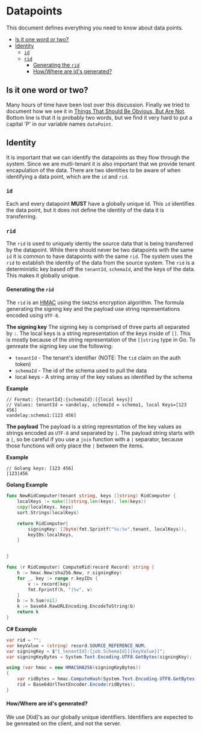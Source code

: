 # Datapoints <!-- omit in toc --> 
This document defines everything you need to know about data points.  

- [Is it one word or two?](#is-it-one-word-or-two)
- [Identity](#identity)
  - [`id`](#id)
  - [`rid`](#rid)
    - [Generating the `rid`](#generating-the-rid)
    - [How/Where are id's generated?](#howwhere-are-ids-generated)

Is it one word or two?
------------------------
Many hours of time have been lost over this discussion.  Finally we tried to document how we see it in [Things That Should Be Obvious, But Are Not](https://github.com/naveegoinc/developers/blob/master/docs/obvious_but_not.md).  Bottom line is that it is probably two words, but we find it very hard to put a capital 'P' in our variable names `dataPoint`. 

Identity
-------------------------
It is important that we can identify the datapoints as they flow through the system.  Since we are mutli-tenant it is also important that we provide tenant encapulation of the data.  There are two identities to be aware of when identifying a data point, which are the `id` and `rid`.

### `id`
Each and every datapoint **MUST** have a globally unique id.  This `id` identifies the data point, but it does not define the identity of the data it is transferring.  

### `rid`
The `rid` is used to uniquely identiy the source data that is being transferred by the datapoint.  While there should never be two datapoints with the same `id` it is common to have datapoints with the same `rid`.  The system uses the `rid` to establish the identity of the data from the source system.  The `rid` is a deterministic key based off the `tenantId`, `schemaId`, and the keys of the data.  This makes it globally unique.

#### Generating the `rid`
The `rid` is an [HMAC](https://en.wikipedia.org/wiki/HMAC) using the `SHA256` encryption algorithm. The formula generating the signing key and the payload use string representations encoded using `UTF-8`.

**The signing key**
The signing key is comprised of three parts all separated by `:`.  The local keys is a string representation of the keys inside of `[]`.  This is mostly because of the string representation of the `[]string` type in Go. To genreate the signing key use the following:

  - `tenantId` - The tenant's identifier (NOTE: The `tid` claim on the auth token)
  - `schemaId` - The id of the schema used to pull the data
  - local keys - A string array of the key values as identified by the schema
  
**Example**
```
// Format: {tenantId}:{schemaId}:[{local keys}]
// Values: tenantId = vandelay, schemaId = schema1, local Keys=[123 456]
vandelay:schema1:[123 456]
```

**The payload**
The payload is a string represntation of the key values as strings encoded as `UTF-8` and separated by `|`.  The payload string starts with a `|`, so be careful if you use a `join` function with a `|` separator, because those functions will only place the `|` between the items.

**Example**
```
// Golang keys: [123 456]
|123|456
```

**Golang Example**
```go
func NewRidComputer(tenant string, keys []string) RidComputer {
	localKeys := make([]string,len(keys), len(keys))
	copy(localKeys, keys)
	sort.Strings(localKeys)

	return RidComputer{
		signingKey: []byte(fmt.Sprintf("%s:%v",tenant, localKeys)),
		keyIDs:localKeys,
	}


}

func (r RidComputer) ComputeRid(record Record) string {
	h := hmac.New(sha256.New, r.signingKey)
	for _, key := range r.keyIDs {
		v := record[key]
		fmt.Fprintf(h, "|%v", v)
	}
	b := h.Sum(nil)
	k := base64.RawURLEncoding.EncodeToString(b)
	return k
}
```

**C# Example**
```csharp
var rid = "";
var keyValue = (string) record.SOURCE_REFERENCE_NUM;
var signingKey = $"{_tenantId}:{job.SchemaId}[{keyValue}]";
var signingKeyBytes = System.Text.Encoding.UTF8.GetBytes(signingKey);

using (var hmac = new HMACSHA256(signingKeyBytes))
{
    var ridBytes = hmac.ComputeHash(System.Text.Encoding.UTF8.GetBytes($"|{keyValue}"));
    rid = Base64UrlTextEncoder.Encode(ridBytes);
}

```

#### How/Where are id's generated?
We use [Xid]'s as our globally unique identifiers.  Identifiers are expected to be genreated on the client, and not the server.  